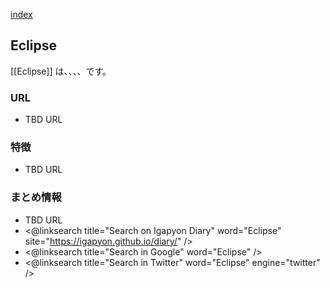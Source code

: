 [index](https://igapyon.github.io/diary/keyword/index.html)

## Eclipse

[[Eclipse]] は、、、、です。

### URL

* TBD URL

### 特徴

* TBD URL

### まとめ情報

* TBD URL
* <@linksearch title="Search on Igapyon Diary" word="Eclipse" site="https://igapyon.github.io/diary/" />
* <@linksearch title="Search in Google" word="Eclipse" />
* <@linksearch title="Search in Twitter" word="Eclipse" engine="twitter" />


